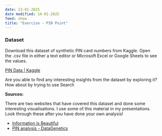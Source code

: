 ```yaml
---
date: 13-01-2025
date modified: 14-01-2025
feed: show
title: "Exercise - PIN Point"
---
```


### Dataset

Download this dataset of synthetic PIN card numbers from Kaggle. Open the .csv file in either a text editor or Microsoft Excel or Google Sheets to see the values.

[PIN Data \| Kaggle](https://www.kaggle.com/datasets/rickborn62/pin-data?resource=download)

Are you able to find any interesting insights from the dataset by exploring it? How about by trying to use Search

**Sources:**

There are two websites that have covered this dataset and done some interesting visualisations. I use some of this material in my presentations. Look through these after you have done your own analysis!

- [Information is Beautiful](https://informationisbeautiful.net/visualizations/most-common-pin-codes/)
- [PIN analysis - DataGenetics](http://www.datagenetics.com/blog/september32012/index.html)